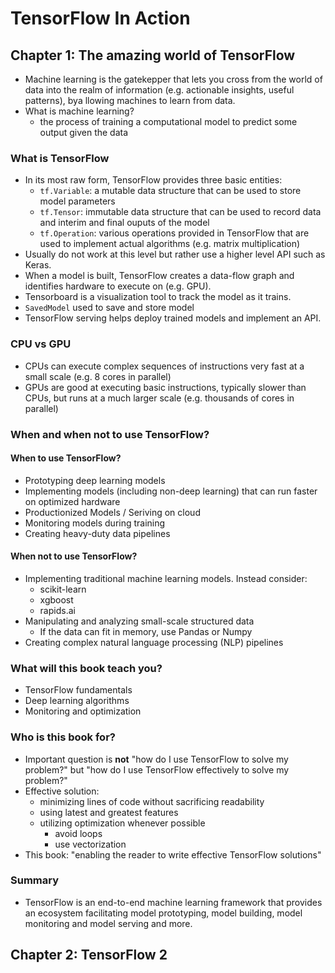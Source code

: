 # TensorFlow In Action

## Chapter 1: The amazing world of TensorFlow

* Machine learning is the gatekepper that lets you cross from the world of data into the realm of information (e.g. actionable insights, useful patterns), bya llowing machines to learn from data.
* What is machine learning?
  * the process of training a computational model to predict some output given the data

### What is TensorFlow

* In its most raw form, TensorFlow provides three basic entities:
  * `tf.Variable`: a mutable data structure that can be used to store model parameters
  * `tf.Tensor`: immutable data structure that can be used to record data and interim and final ouputs of the model
  * `tf.Operation`: various operations provided in TensorFlow that are used to implement actual algorithms (e.g. matrix multiplication)
* Usually do not work at this level but rather use a higher level API such as Keras. 
* When a model is built, TensorFlow creates a data-flow graph and identifies hardware to execute on (e.g. GPU). 
* Tensorboard is a visualization tool to track the model as it trains.
* `SavedModel` used to save and store model
* TensorFlow serving helps deploy trained models and implement an API.

### CPU vs GPU

* CPUs can execute complex sequences of instructions very fast at a small scale (e.g. 8 cores in parallel)
* GPUs are good at executing basic instructions, typically slower than CPUs, but runs at a much larger scale (e.g. thousands of cores in parallel)

### When and when not to use TensorFlow?

#### When to use TensorFlow?

* Prototyping deep learning models
* Implementing models (including non-deep learning) that can run faster on optimized hardware
* Productionized Models / Seriving on cloud
* Monitoring models during training
* Creating heavy-duty data pipelines

#### When not to use TensorFlow?

* Implementing traditional machine learning models. Instead consider:
  * scikit-learn
  * xgboost
  * rapids.ai
* Manipulating and analyzing small-scale structured data
  * If the data can fit in memory, use Pandas or Numpy
* Creating complex natural language processing (NLP) pipelines

### What will this book teach you?

* TensorFlow fundamentals
* Deep learning algorithms
* Monitoring and optimization

### Who is this book for?

* Important question is **not** "how do I use TensorFlow to solve my problem?" but "how do I use TensorFlow effectively to solve my problem?"
* Effective solution:
  * minimizing lines of code without sacrificing readability
  * using latest and greatest features
  * utilizing optimization whenever possible
    * avoid loops
    * use vectorization
* This book: "enabling the reader to write effective TensorFlow solutions"

### Summary

* TensorFlow is an end-to-end machine learning framework that provides an ecosystem facilitating model prototyping, model building, model monitoring and model serving and more.

## Chapter 2: TensorFlow 2

 